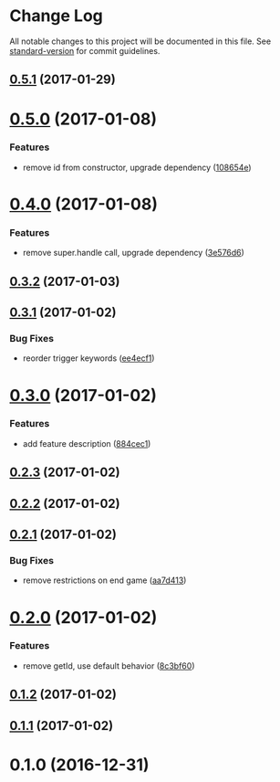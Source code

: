 # Change Log

All notable changes to this project will be documented in this file. See [standard-version](https://github.com/conventional-changelog/standard-version) for commit guidelines.

<a name="0.5.1"></a>
## [0.5.1](https://github.com/denouche/virtual-assistant-plugin-tictactoe/compare/v0.5.0...v0.5.1) (2017-01-29)



<a name="0.5.0"></a>
# [0.5.0](https://github.com/denouche/virtual-assistant-plugin-tictactoe/compare/v0.4.0...v0.5.0) (2017-01-08)


### Features

* remove id from constructor, upgrade dependency ([108654e](https://github.com/denouche/virtual-assistant-plugin-tictactoe/commit/108654e))



<a name="0.4.0"></a>
# [0.4.0](https://github.com/denouche/virtual-assistant-plugin-tictactoe/compare/v0.3.2...v0.4.0) (2017-01-08)


### Features

* remove super.handle call, upgrade dependency ([3e576d6](https://github.com/denouche/virtual-assistant-plugin-tictactoe/commit/3e576d6))



<a name="0.3.2"></a>
## [0.3.2](https://github.com/denouche/virtual-assistant-plugin-tictactoe/compare/v0.3.1...v0.3.2) (2017-01-03)



<a name="0.3.1"></a>
## [0.3.1](https://github.com/denouche/virtual-assistant-plugin-tictactoe/compare/v0.3.0...v0.3.1) (2017-01-02)


### Bug Fixes

* reorder trigger keywords ([ee4ecf1](https://github.com/denouche/virtual-assistant-plugin-tictactoe/commit/ee4ecf1))



<a name="0.3.0"></a>
# [0.3.0](https://github.com/denouche/virtual-assistant-plugin-tictactoe/compare/v0.2.3...v0.3.0) (2017-01-02)


### Features

* add feature description ([884cec1](https://github.com/denouche/virtual-assistant-plugin-tictactoe/commit/884cec1))



<a name="0.2.3"></a>
## [0.2.3](https://github.com/denouche/virtual-assistant-plugin-tictactoe/compare/v0.2.2...v0.2.3) (2017-01-02)



<a name="0.2.2"></a>
## [0.2.2](https://github.com/denouche/virtual-assistant-plugin-tictactoe/compare/v0.2.1...v0.2.2) (2017-01-02)



<a name="0.2.1"></a>
## [0.2.1](https://github.com/denouche/virtual-assistant-plugin-tictactoe/compare/v0.2.0...v0.2.1) (2017-01-02)


### Bug Fixes

* remove restrictions on end game ([aa7d413](https://github.com/denouche/virtual-assistant-plugin-tictactoe/commit/aa7d413))



<a name="0.2.0"></a>
# [0.2.0](https://github.com/denouche/virtual-assistant-plugin-tictactoe/compare/v0.1.2...v0.2.0) (2017-01-02)


### Features

* remove getId, use default behavior ([8c3bf60](https://github.com/denouche/virtual-assistant-plugin-tictactoe/commit/8c3bf60))



<a name="0.1.2"></a>
## [0.1.2](https://github.com/denouche/virtual-assistant-plugin-tictactoe/compare/v0.1.1...v0.1.2) (2017-01-02)



<a name="0.1.1"></a>
## [0.1.1](https://github.com/denouche/virtual-assistant-plugin-tictactoe/compare/v0.1.0...v0.1.1) (2017-01-02)



<a name="0.1.0"></a>
# 0.1.0 (2016-12-31)
